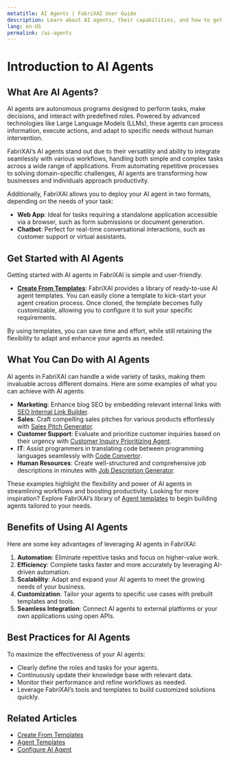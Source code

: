```yaml
---
metatitle: AI Agents | FabriXAI User Guide
description: Learn about AI agents, their capabilities, and how to get started with FabriXAI.
lang: en-US
permalink: /ai-agents
---
```


# Introduction to AI Agents  

## What Are AI Agents?  
AI agents are autonomous programs designed to perform tasks, make decisions, and interact with predefined roles. Powered by advanced technologies like Large Language Models (LLMs), these agents can process information, execute actions, and adapt to specific needs without human intervention.  

FabriXAI’s AI agents stand out due to their versatility and ability to integrate seamlessly with various workflows, handling both simple and complex tasks across a wide range of applications. From automating repetitive processes to solving domain-specific challenges, AI agents are transforming how businesses and individuals approach productivity.

Additionally, FabriXAI allows you to deploy your AI agent in two formats, depending on the needs of your task:

- **Web App**: Ideal for tasks requiring a standalone application accessible via a browser, such as form submissions or document generation.
- **Chatbot**: Perfect for real-time conversational interactions, such as customer support or virtual assistants.


## Get Started with AI Agents  

Getting started with AI agents in FabriXAI is simple and user-friendly.  

- **[Create From Templates](/en-us/create-from-templates/)**: FabriXAI provides a library of ready-to-use AI agent templates. You can easily clone a template to kick-start your agent creation process. Once cloned, the template becomes fully customizable, allowing you to configure it to suit your specific requirements.  

By using templates, you can save time and effort, while still retaining the flexibility to adapt and enhance your agents as needed.  


## What You Can Do with AI Agents  

AI agents in FabriXAI can handle a wide variety of tasks, making them invaluable across different domains. Here are some examples of what you can achieve with AI agents:  

- **Marketing**: Enhance blog SEO by embedding relevant internal links with [SEO Internal Link Builder](/en-us/agent-templates/seo-internal-link-builder/).
- **Sales**: Craft compelling sales pitches for various products effortlessly with [Sales Pitch Generator](/en-us/agent-templates/sales-pitch-generator/).
- **Customer Support**: Evaluate and prioritize customer inquiries based on their urgency with [Customer Inquiry Prioritizing Agent](/en-us/agent-templates/customer-inquiry-prioritizing-agent/).
- **IT**: Assist programmers in translating code between programming languages seamlessly with [Code Convertor](/en-us/agent-templates/code-convertor/).
- **Human Resources**: Create well-structured and comprehensive job descriptions in minutes with [Job Description Generator](/en-us/agent-templates/job-description-generator/).

These examples highlight the flexibility and power of AI agents in streamlining workflows and boosting productivity. Looking for more inspiration? Explore FabriXAI’s library of [Agent templates](/en-us/agent-templates/) to begin building agents tailored to your needs.


## Benefits of Using AI Agents  

Here are some key advantages of leveraging AI agents in FabriXAI:  

1. **Automation**: Eliminate repetitive tasks and focus on higher-value work.  
2. **Efficiency**: Complete tasks faster and more accurately by leveraging AI-driven automation.  
3. **Scalability**: Adapt and expand your AI agents to meet the growing needs of your business.  
4. **Customization**: Tailor your agents to specific use cases with prebuilt templates and tools.  
5. **Seamless Integration**: Connect AI agents to external platforms or your own applications using open APIs.  


## Best Practices for AI Agents  

To maximize the effectiveness of your AI agents:  

- Clearly define the roles and tasks for your agents.  
- Continuously update their knowledge base with relevant data.  
- Monitor their performance and refine workflows as needed.  
- Leverage FabriXAI’s tools and templates to build customized solutions quickly.  


## Related Articles
- [Create From Templates](/en-us/create-from-templates/)
- [Agent Templates](/en-us/agent-templates/)
- [Configure AI Agent](/en-us/configure-ai-agent/)
